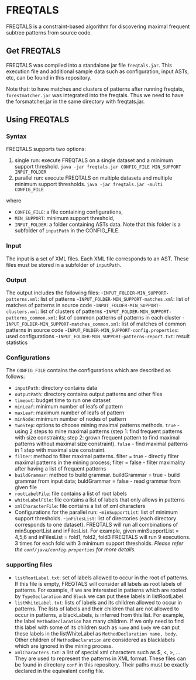 # FREQTALS #
FREQTALS is a constraint-based algorithm for discovering
maximal frequent subtree patterns from source code.

## Get FREQTALS ##
FREQTALS was compiled into a standalone jar file `freqtals.jar`.
This execution file and additional sample data such as configuration,
input ASTs, etc, can be found in this repository.

Note that: to have matches and clusters of patterns after running freqtats,  `forestmatcher.jar` was integrated into the freqtals. Thus we need to have the forsmatcher.jar in the same directory with freqtats.jar.

## Using FREQTALS ##

### Syntax ###
FREQTALS supports two options:
1. single run: execute FREQTALS on a single dataset and a minimum support threshold.
`java -jar freqtals.jar CONFIG_FILE MIN_SUPPORT INPUT_FOLDER`
2. parallel run: execute FREQTALS on multiple datasets and multiple minimum
support thresholds.
`java -jar freqtals.jar -multi CONFIG_FILE`

where 
- `CONFIG_FILE`: a file containing configurations,
- `MIN_SUPPORT`: minimum support threshold,
- `INPUT_FOLDER`: a folder containing ASTs data. Note that this folder is a subfolder of `inputPath` in the CONFIG_FILE.



### Input ###
The input is a set of XML files. Each XML file corresponds to an AST.
These files must be stored in a subfolder of `inputPath`.

### Output ###
The output includes the following files:
-`INPUT_FOLDER-MIN_SUPPORT-patterns.xml`: list of patterns
-`INPUT_FOLDER-MIN_SUPPORT-matches.xml`: list of matches of patterns in source code
-`INPUT_FOLDER-MIN_SUPPORT-clusters.xml`: list of clusters of patterns
-`INPUT_FOLDER-MIN_SUPPORT-patterns_common.xml`: list of common patterns of patterns in each cluster
-`INPUT_FOLDER-MIN_SUPPORT-matches_common.xml`: list of matches of common patterns in source code
-`INPUT_FOLDER-MIN_SUPPORT-config.properties`: used configurations
-`INPUT_FOLDER-MIN_SUPPORT-patterns-report.txt`: result statistics


### Configurations ###
The `CONFIG_FILE` contains the configurations which are described as follows:
- `inputPath`: directory contains data
- `outputPath`: directory contains output patterns and other files
- `timeout`: budget time to run one dataset
- `minLeaf`: minimum number of leafs of pattern
- `maxLeaf`: maximum number of leafs of pattern
- `minNode`: minimum number of nodes of pattern
- `twoStep`: options to choose mining maximal patterns methods. `true`  - using 2 steps to mine maximal patterns (step 1: find frequent patterns with size constraints; step 2: grown frequent pattern to find maximal patterns without maximal size constraint). `false` - find maximal patterns in 1 step with maximal size constraint.
- `filter`: method to filter maximal patterns. filter = true  - directly filter maximal patterns in the mining process; filter = false - filter maximality after having a list of frequent patterns
- `buildGrammar`: method to build grammar. buildGrammar = true - build grammar from input data; buldGrammar = false - read grammar from given file
- `rootLabelFile`: file contains a list of root labels
- `whiteLabelFile`: file contains a list of labels that only allows in patterns
- `xmlCharacterFile`: file contains a list of xml characters
- Configurations for the parallel run: 
-`minSupportList`: list of minimum support thresholds.
-`inFilesList`: list of directories (each directory corresponds to one dataset).
FREQTALS will run all combinations of minSupportList and inFilesList.
For example, given minSupportList = 4,5,6 and inFilesList = fold1, fold2, fold3
FREQTALS will run 9 executions. 3 times for each fold with 3 minimum support thresholds.
*Please refer the `conf/java/config.properties` for more details.*

### supporting files ###
- `listRootLabel.txt`: set of labels allowed to occur in the root of patterns.
If this file is empty, FREQTALS will consider all labels as root labels of patterns.
For example, if we are interested in patterns which are
rooted by `TypeDeclaration` and `Block` we can put these labels in listRootLabel.
- `listWhiteLabel.txt`: lists of labels and its children allowed to occur in patterns.
The lists of labels and their children that are not allowed to occur in patterns,
a blackLabels, is inferred from this list. For example, the label `MethodDeclaration`
has many children. If we only need to find this label with some of its children such
as `name` and `body` we can put these labels in the listWhiteLabel as
`MethodDeclaration name, body`. Other children of `MethodDeclaration` are considered
as blacklabels which are ignored in the mining process.
- `xmlCharacters.txt`: a list of special xml characters such as $, <, >, ...
They are used to represent the patterns in XML format. 
These files can be found in directory `conf` in this repository. Their paths
must be exactly declared in the equivalent config file.
